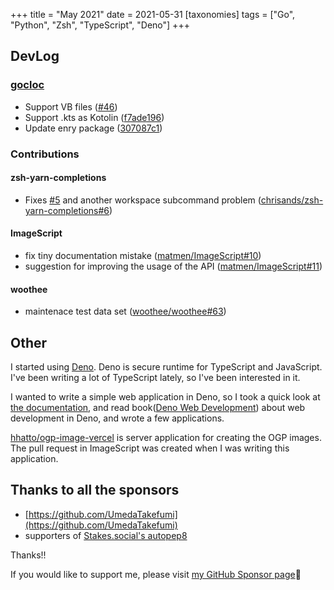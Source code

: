 +++
title = "May 2021"
date = 2021-05-31
[taxonomies]
tags = ["Go", "Python", "Zsh", "TypeScript", "Deno"]
+++

## DevLog

### [gocloc](https://github.com/hhatto/gocloc)

- Support VB files ([#46](https://github.com/hhatto/gocloc/pull/46))
- Support .kts as Kotolin ([f7ade196](https://github.com/hhatto/gocloc/commit/f7ade1968d053d62a68213069a72248fda15ef7d))
- Update enry package ([307087c1](https://github.com/hhatto/gocloc/commit/307087c10fbe0d0f5109224c74028288839e96f6))

### Contributions

#### zsh-yarn-completions

- Fixes [#5](https://github.com/chrisands/zsh-yarn-completions/issues/5) and another workspace subcommand problem ([chrisands/zsh-yarn-completions#6](https://github.com/chrisands/zsh-yarn-completions/pull/6))

#### ImageScript

- fix tiny documentation mistake ([matmen/ImageScript#10](https://github.com/matmen/ImageScript/pull/10))
- suggestion for improving the usage of the API ([matmen/ImageScript#11](https://github.com/matmen/ImageScript/issues/11))

#### woothee

- maintenace test data set ([woothee/woothee#63](https://github.com/woothee/woothee/pull/63))

## Other

I started using [Deno](https://deno.land/).
Deno is secure runtime for TypeScript and JavaScript.
I've been writing a lot of TypeScript lately, so I've been interested in it.

I wanted to write a simple web application in Deno, so I took a quick look at [the documentation](https://deno.land/manual),
and read book([Deno Web Development](https://www.packtpub.com/product/deno-web-development/9781800205666)) about web development in Deno, and wrote a few applications.

[hhatto/ogp-image-vercel](https://github.com/hhatto/ogp-image-vercel) is server application for creating the OGP images.
The pull request in ImageScript was created when I was writing this application.

## Thanks to all the sponsors

- [https://github.com/UmedaTakefumi](https://github.com/UmedaTakefumi)
- supporters of [Stakes.social's autopep8](https://stakes.social/0x6FC83305afb1083CE1Db511d252B47A38CFCE1f7)

Thanks!!

If you would like to support me, please visit [my GitHub Sponsor page](https://github.com/sponsors/hhatto)🚪

<!-- more -->
